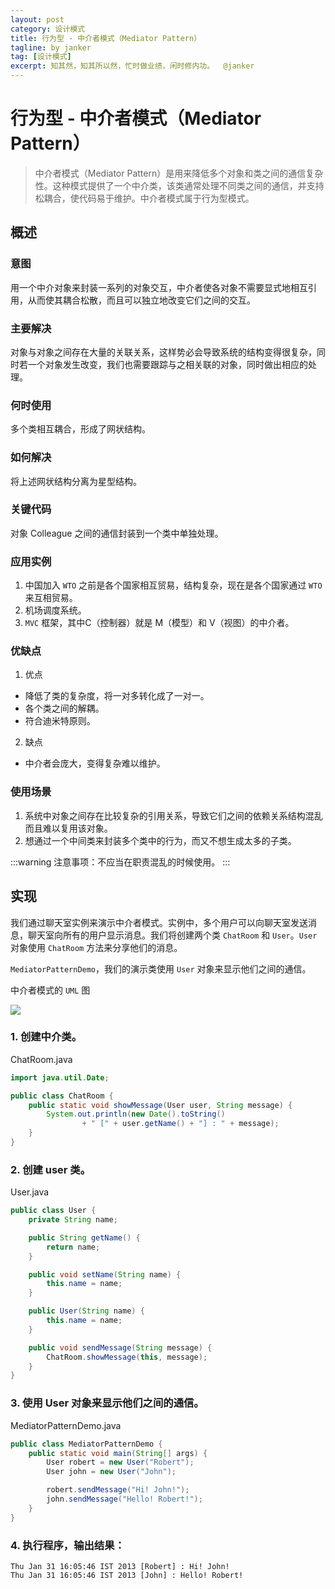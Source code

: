 ```yaml
---
layout: post
category: 设计模式
title: 行为型 - 中介者模式（Mediator Pattern）
tagline: by janker
tag: [设计模式]
excerpt: 知其然，知其所以然，忙时做业绩，闲时修内功。  @janker
--- 
```

# 行为型 - 中介者模式（Mediator Pattern）

> 中介者模式（Mediator Pattern）是用来降低多个对象和类之间的通信复杂性。这种模式提供了一个中介类，该类通常处理不同类之间的通信，并支持松耦合，使代码易于维护。中介者模式属于行为型模式。

## 概述
### 意图
用一个中介对象来封装一系列的对象交互，中介者使各对象不需要显式地相互引用，从而使其耦合松散，而且可以独立地改变它们之间的交互。

### 主要解决
对象与对象之间存在大量的关联关系，这样势必会导致系统的结构变得很复杂，同时若一个对象发生改变，我们也需要跟踪与之相关联的对象，同时做出相应的处理。

### 何时使用
多个类相互耦合，形成了网状结构。

### 如何解决
将上述网状结构分离为星型结构。

### 关键代码
对象 Colleague 之间的通信封装到一个类中单独处理。

### 应用实例
1. 中国加入 `WTO` 之前是各个国家相互贸易，结构复杂，现在是各个国家通过 `WTO` 来互相贸易。
2. 机场调度系统。 
3. `MVC` 框架，其中C（控制器）就是 M（模型）和 V（视图）的中介者。

### 优缺点
1. 优点 
- 降低了类的复杂度，将一对多转化成了一对一。 
- 各个类之间的解耦。 
- 符合迪米特原则。

2. 缺点
- 中介者会庞大，变得复杂难以维护。

### 使用场景
1. 系统中对象之间存在比较复杂的引用关系，导致它们之间的依赖关系结构混乱而且难以复用该对象。 
2. 想通过一个中间类来封装多个类中的行为，而又不想生成太多的子类。

:::warning
注意事项：不应当在职责混乱的时候使用。
:::


## 实现
我们通过聊天室实例来演示中介者模式。实例中，多个用户可以向聊天室发送消息，聊天室向所有的用户显示消息。我们将创建两个类 `ChatRoom` 和 `User`。`User` 对象使用 `ChatRoom` 方法来分享他们的消息。

`MediatorPatternDemo`，我们的演示类使用 `User` 对象来显示他们之间的通信。

中介者模式的 `UML` 图

![](https://cdn.jsdelivr.net/gh/janker0718/image_store@master/img/20220403215434.png)

### 1. 创建中介类。

ChatRoom.java
```java
import java.util.Date;

public class ChatRoom {
    public static void showMessage(User user, String message) {
        System.out.println(new Date().toString()
                + " [" + user.getName() + "] : " + message);
    }
}
```
### 2. 创建 user 类。

User.java
```java
public class User {
    private String name;

    public String getName() {
        return name;
    }

    public void setName(String name) {
        this.name = name;
    }

    public User(String name) {
        this.name = name;
    }

    public void sendMessage(String message) {
        ChatRoom.showMessage(this, message);
    }
}
```
### 3. 使用 User 对象来显示他们之间的通信。

MediatorPatternDemo.java
```java
public class MediatorPatternDemo {
    public static void main(String[] args) {
        User robert = new User("Robert");
        User john = new User("John");

        robert.sendMessage("Hi! John!");
        john.sendMessage("Hello! Robert!");
    }
}
```
### 4. 执行程序，输出结果：
```shell
Thu Jan 31 16:05:46 IST 2013 [Robert] : Hi! John!
Thu Jan 31 16:05:46 IST 2013 [John] : Hello! Robert!
```